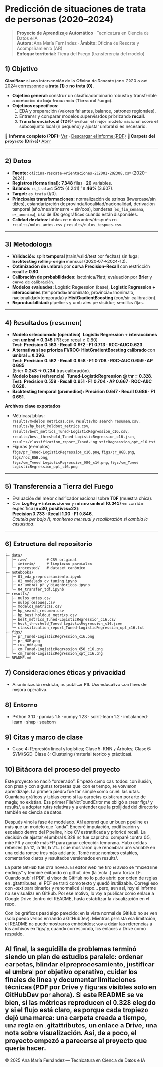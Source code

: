 # Predicción de situaciones de trata de personas (2020–2024)

> **Proyecto de Aprendizaje Automático** · Tecnicatura en Ciencia de Datos e IA  
> **Autora:** Ana María Fernández · **Ámbito:** Oficina de Rescate y Acompañamiento (AR)  
> **Enfoque territorial:** Tierra del Fuego (transferencia del modelo)

## 1) Objetivo
**Clasificar** si una intervención de la Oficina de Rescate (ene-2020 a oct-2024) corresponde a **trata (1)** o **no trata (0)**.

- **Objetivo general:** construir un clasificador binario robusto y transferible a contextos de baja frecuencia (Tierra del Fuego).
- **Objetivos específicos:**
  1. EDA y preparación (valores faltantes, balance, patrones regionales).
  2. Entrenar y comparar modelos supervisados priorizando **recall**.
  3. **Transferencia local (TDF):** evaluar el mejor modelo nacional sobre el subconjunto local (n pequeño) y ajustar umbral si es necesario.

📄 **Informe completo (PDF):** [Ver](https://drive.google.com/file/d/1KOsoBH0DmTL9VTpilG6K0Wa1Wn1yGD0I/view?usp=drive_link) · [Descargar el informe (PDF)](https://drive.google.com/uc?export=download&id=1KOsoBH0DmTL9VTpilG6K0Wa1Wn1yGD0I)
📁 **Carpeta del proyecto (Drive):** [Abrir](https://drive.google.com/drive/folders/1Pi_5rFwRCzmmJpSQl1gV6k_Ke6B7OvzF?usp=drive_link)

---

## 2) Datos
- **Fuente:** `oficina-rescate-orientaciones-202001-202308.csv` (2020–2024).
- **Registros (forma final):** **7.848** filas · **26** variables.  
- **Balance:** `es_trata=1` **54%** (4.241) / `0` **46%** (3.607).  
- **Target:** `es_trata` (1/0).
- **Principales transformaciones:** normalización de strings (lowercase/sin tildes), estandarización de provincia/localidad/nacionalidad, derivación temporal (año/mes/trimestre + sin/cos), banderas (`es_fin_semana`, `es_anonima`), uso de IDs geográficos cuando están disponibles.
- **Calidad de datos:** tablas de nulos antes/después en `results/nulos_antes.csv` y `results/nulos_despues.csv`.

---

## 3) Metodología
- **Validación:** split **temporal** (train/valid/test por fechas) sin fuga; **backtesting rolling-origin** mensual (2020-07→2024-12).
- **Optimización de umbral:** por **curva Precision–Recall** con restricción **recall ≥ 0.80**.
- **Calibración de probabilidades:** Isotónica/Platt; evaluación por **Brier** y curva de calibración.
- **Modelos evaluados:** Logistic Regression (base), **Logistic Regression + interacciones** (temporada×anonimato, provincia×anonimato, nacionalidad×temporada) y **HistGradientBoosting** (con/sin calibración).
- **Reproducibilidad:** pipelines y umbrales persistidos; semillas fijas.

---

## 4) Resultados (resumen)
- **Modelo seleccionado (operativo):** **Logistic Regression + interacciones** con **umbral = 0.345** (PR con recall ≥ 0.80).  
  **Test:** **Precision 0.563 · Recall 0.972 · F1 0.713 · ROC-AUC 0.623**.
- **Alternativa si se prioriza F1/ROC:** **HistGradientBoosting calibrado** con **umbral = 0.396**.  
  **Test:** **Precision 0.562 · Recall 0.958 · F1 0.708 · ROC-AUC 0.659 · AP 0.685**  
  (Brier **0.243 → 0.234** tras calibración).
- **Modelo base (referencia):** **Tuned-LogisticRegression @ thr = 0.328**.  
  **Test:** **Precision 0.559 · Recall 0.951 · F1 0.704 · AP 0.667 · ROC-AUC 0.628**.
- **Backtesting temporal (promedios):** **Precision 0.647 · Recall 0.686 · F1 0.651**.

**Archivos clave exportados**
- Métricas/tablas:  
  `results/modelos_metricas.csv`, `results/hp_search_resumen.csv`, `results/hp_best_holdout_metrics.csv`,  
  `results/best_metrics_Tuned-LogisticRegression_c16.csv`,  
  `results/best_threshold_Tuned-LogisticRegression_c16.json`,  
  `results/classification_report_Tuned-LogisticRegression_opt_c16.txt`
- Figuras (ejemplos):  
  `figs/pr_Tuned-LogisticRegression_c16.png`, `figs/pr_HGB.png`, `figs/roc_HGB.png`,  
  `figs/cm_Tuned-LogisticRegression_050_c16.png`, `figs/cm_Tuned-LogisticRegression_opt_c16.png`

---

## 5) Transferencia a Tierra del Fuego
- Evaluación del mejor clasificador nacional sobre **TDF** (muestra chica).  
- Con **LogReg + interacciones** y **mismo umbral (0.345)** en corrida específica (**n=30**, **positivos=22**):  
  **Precision 0.733 · Recall 1.00 · F1 0.846**.  
  *Cautela por bajo N; monitoreo mensual y recalibración si cambia la casuística.*

---

## 6) Estructura del repositorio
```
├─ data/
│  ├─ raw/         # CSV original
│  ├─ interim/     # limpiezas parciales
│  └─ processed/   # dataset canónico
├─ notebooks/
│  ├─ 01_eda_preprocesamiento.ipynb
│  ├─ 02_modelado_cv_tuning.ipynb
│  ├─ 03_umbral_pr_y_diagnosticos.ipynb
│  └─ 04_transfer_tdf.ipynb
├─ results/
│  ├─ nulos_antes.csv
│  ├─ nulos_despues.csv
│  ├─ modelos_metricas.csv
│  ├─ hp_search_resumen.csv
│  ├─ hp_best_holdout_metrics.csv
│  ├─ best_metrics_Tuned-LogisticRegression_c16.csv
│  ├─ best_threshold_Tuned-LogisticRegression_c16.json
│  └─ classification_report_Tuned-LogisticRegression_opt_c16.txt
├─ figs/
│  ├─ pr_Tuned-LogisticRegression_c16.png
│  ├─ pr_HGB.png
│  ├─ roc_HGB.png
│  ├─ cm_Tuned-LogisticRegression_050_c16.png
│  └─ cm_Tuned-LogisticRegression_opt_c16.png
└─ README.md
```

## 7) Consideraciones éticas y privacidad
- Anonimización estricta, no publicar PII. Uso educativo con fines de mejora operativa.

## 8) Entorno
- Python 3.10 · pandas 1.5 · numpy 1.23 · scikit-learn 1.2 · imbalanced-learn · shap · seaborn

## 9) Citas y marco de clase
- Clase 4: Regresión lineal y logística; Clase 5: KNN y Árboles; Clase 6: SVM/SGD; Clase 8: Clustering (material teórico y prácticas).

## 10) Bitácora del proceso del proyecto

Este proyecto no nació “ordenado”. Empezó como casi todos: con ilusión, con prisa y con algunas torpezas que, con el tiempo, se volvieron aprendizaje. La primera piedra fue tan simple como cruel: las rutas. Guardaba gráficos y tablas como si las carpetas existieran por arte de magia; no existían. Ese primer FileNotFoundError me obligó a crear figs/ y results/, a adoptar rutas relativas y a entender que la prolijidad del directorio también es ciencia de datos.

Después vino la fase de modelado. Ahí aprendí que un buen pipeline es más que un modelo que “anda”. Encerré imputación, codificación y escalado dentro del Pipeline, hice CV estratificada y prioricé recall. La decisión de ajustar el umbral 0.328 no fue capricho: comparé contra 0.5, miré PR y acepté más FP para ganar detección temprana. Hubo celdas rebeldes (la 12, la 16, la 21…) que mostraron que renombrar una variable en una celda rompe tres más adelante. Tomé nota: nombres estables, comentarios claros y resultados versionados en results/.

La parte GitHub fue otra novela. El editor web me tiró el aviso de “mixed line endings” y terminé editando en github.dev (la tecla .) para forzar LF. Cuando subí el PDF, el visor de GitHub no lo pudo abrir: por orden de reglas en .gitattributes, el PDF se trató como texto y quedó inutilizable. Corregí eso con -text para binarios y renormalicé el repo… pero, aun así, hoy el informe no se visualiza en GitHub. Por ese motivo, lo voy a publicar como enlace a Google Drive dentro del README, hasta estabilizar la visualización en el repo.

Con los gráficos pasó algo parecido: en la vista normal de GitHub no se ven (solo puedo verlos entrando a GitHubDev). Mientras persista esa limitación, el README no puede mostrarlos embebidos; voy a dejar las referencias a los archivos en figs/ y, cuando corresponda, los enlaces a Drive como respaldo.

Al final, la seguidilla de problemas terminó siendo un plan de estudios paralelo: ordenar carpetas, blindar el preprocesamiento, justificar el umbral por objetivo operativo, cuidar los finales de línea y documentar limitaciones técnicas (PDF por Drive y figuras visibles solo en GitHubDev por ahora). Si este README se ve bien, si las métricas reproducen el 0.328 elegido y si el flujo está claro, es porque cada tropiezo dejó una marca: una carpeta creada a tiempo, una regla en .gitattributes, un enlace a Drive, una nota sobre visualización. Así, de a poco, el proyecto empezó a parecerse al proyecto que quería hacer.
---

© 2025 Ana María Fernández — Tecnicatura en Ciencia de Datos e IA
